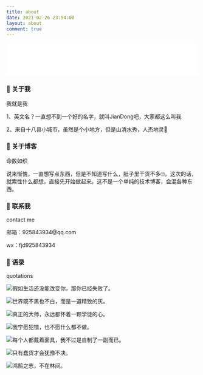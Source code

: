 ```yaml
---
title: about
date: 2021-02-26 23:54:00
layout: about
comment: true
---
```

<iframe frameborder="no" border="0" marginwidth="0" marginheight="0" width=100% height=86 src="//music.163.com/outchain/player?type=2&id=224078&auto=1&height=66"></iframe>

### 🎹 关于我
<div class='cnode'>
  <div class='content'>
    <div class='tag'>我就是我</div>
    <p>1、英文名？一直想不到一个好的名字，就叫JianDong吧，大家都这么叫我</p>
    <p>2、来自十八县小城市，虽然是个小地方，但是山清水秀，人杰地灵🤥</p>
  </div>
</div>

### 🎵 关于博客
<div class='cnode'>
  <div class='content'>
    <div class='tag'>命数如织</div>
    <p>说来惭愧，一直想写点东西，但是不知道写什么，肚子里干货不多🙄。这次的话，就索性什么都想，直接先开始做起来。这不是一个单纯的技术博客，会混各种东西。</p>
  </div>
</div>

### 📱 联系我
<div class='cnode'>
  <div class='content'>
    <div class='tag'>contact me</div>
    <p>邮箱：925843934@qq.com</p>
    <p>wx：fjd925843934</p>
  </div>
</div>

### 📱 语录
<div class='cnode'>
  <div class='content'>
    <div class='tag'>quotations</div>
    <p class='dialogue'><span class='avatar'><img src='https://img.imgdb.cn/item/604c82e25aedab222c4e41ca.jpg' /></span><span class='quot'>假如生活还没能改变你，那你已经失败了。</span></p>
    <p class='dialogue'><span class='avatar'><img src='https://img.imgdb.cn/item/604c82e25aedab222c4e41ca.jpg' /></span><span class='quot'>世界既不黑也不白，而是一道精致的灰。</span></p>
    <p class='dialogue'><span class='avatar'><img src='https://img.imgdb.cn/item/604c83b65aedab222c4e985a.jpg' /></span><span class='quot'>真正的大师，永远都怀着一颗学徒的心。</span></p>
    <p class='dialogue'><span class='avatar'><img src='https://img.imgdb.cn/item/604c849a5aedab222c4f1561.jpg' /></span><span class='quot'>我宁愿犯错，也不愿什么都不做。</span></p>
    <p class='dialogue'><span class='avatar'><img src='https://img.imgdb.cn/item/604c85bc5aedab222c4fbb96.jpg' /></span><span class='quot'>每个人都戴着面具，我不过是自制了一副而已。</span></p>
    <p class='dialogue'><span class='avatar'><img src='https://img.imgdb.cn/item/604c89d95aedab222c51a85c.jpg' /></span><span class='quot'>只有蠢货才会犹豫不决。</span></p>
    <p class='dialogue'><span class='avatar'><img src='https://img.imgdb.cn/item/604c8d995aedab222c53497d.jpg' /></span><span class='quot'>鸿鹄之志，不在林间。</span></p>
  </div>
</div>